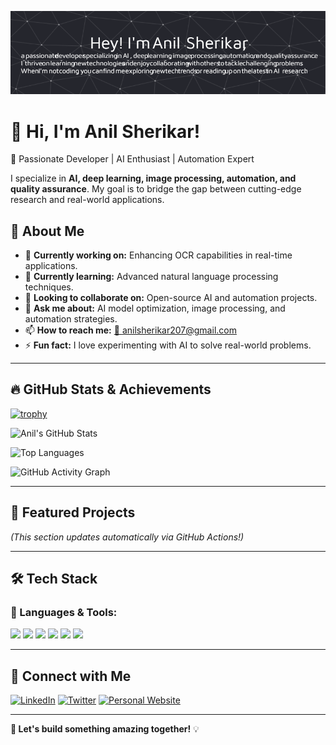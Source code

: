 ![Profile Banner](https://raw.githubusercontent.com/anilss147/anilss147/main/github-header-image.png)

# 👋 Hi, I'm Anil Sherikar!

🚀 Passionate Developer | AI Enthusiast | Automation Expert

I specialize in **AI, deep learning, image processing, automation, and quality assurance**. My goal is to bridge the gap between cutting-edge research and real-world applications.

## 🚀 About Me

- 🔭 **Currently working on:** Enhancing OCR capabilities in real-time applications.
- 🌱 **Currently learning:** Advanced natural language processing techniques.
- 👯 **Looking to collaborate on:** Open-source AI and automation projects.
- 💬 **Ask me about:** AI model optimization, image processing, and automation strategies.
- 📫 **How to reach me:** [📧 anilsherikar207@gmail.com](mailto:anilsherikar207@gmail.com)
- ⚡ **Fun fact:** I love experimenting with AI to solve real-world problems.

---

## 🔥 GitHub Stats & Achievements

[![trophy](https://github-profile-trophy.vercel.app/?username=anilss147&theme=radical)](https://github.com/ryo-ma/github-profile-trophy)

![Anil's GitHub Stats](https://github-readme-stats.vercel.app/api?username=anilss147&show_icons=true&theme=radical)

![Top Languages](https://github-readme-stats.vercel.app/api/top-langs/?username=anilss147&layout=compact&theme=radical)

![GitHub Activity Graph](https://github-readme-activity-graph.vercel.app/graph?username=anilss147&theme=radical)

---

## 🚀 Featured Projects  

<!-- PROJECTS START -->
<!-- PROJECTS END -->

*(This section updates automatically via GitHub Actions!)*  

---

## 🛠️ Tech Stack

### 🚀 Languages & Tools:
<p align="left">
  <img src="https://cdn.jsdelivr.net/gh/devicons/devicon/icons/python/python-original.svg" width="40px"/>
  <img src="https://cdn.jsdelivr.net/gh/devicons/devicon/icons/javascript/javascript-original.svg" width="40px"/>
  <img src="https://cdn.jsdelivr.net/gh/devicons/devicon/icons/docker/docker-original.svg" width="40px"/>
  <img src="https://cdn.jsdelivr.net/gh/devicons/devicon/icons/flask/flask-original.svg" width="40px"/>
  <img src="https://cdn.jsdelivr.net/gh/devicons/devicon/icons/opencv/opencv-original.svg" width="40px"/>
  <img src="https://cdn.jsdelivr.net/gh/devicons/devicon/icons/git/git-original.svg" width="40px"/>
</p>

---

## 🔗 Connect with Me

[![LinkedIn](https://img.shields.io/badge/-LinkedIn-0077B5?style=flat&logo=linkedin&logoColor=white)](https://www.linkedin.com/in/anil-sherikar/)
[![Twitter](https://img.shields.io/badge/-Twitter-1DA1F2?style=flat&logo=twitter&logoColor=white)](https://x.com/anil_sherikar09)
[![Personal Website](https://img.shields.io/badge/-Website-000000?style=flat&logo=github&logoColor=white)](https://anilsherikar.dev/)

---

**🚀 Let's build something amazing together!** 💡
